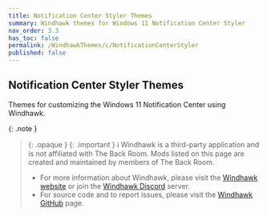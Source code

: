 ```yaml
---
title: Notification Center Styler Themes
summary: Windhawk themes for Windows 11 Notification Center Styler
nav_order: 3.3
has_toc: false
permalink: /WindhawkThemes/c/NotificationCenterStyler
published: false
---
```


## Notification Center Styler Themes
Themes for customizing the Windows 11 Notification Center using Windhawk.

{: .note }
> {: .opaque }
> {: .important }
> ℹ️ Windhawk is a third-party application and is not affiliated with The Back Room. Mods listed on this page are created and maintained by members of The Back Room.  
> 
> - For more information about Windhawk, please visit the [Windhawk website](https://windhawk.net) or join the [Windhawk Discord](https://discord.com/servers/windhawk-923944342991818753) server.
> - For source code and to report issues, please visit the [Windhawk GitHub](https://github.com/ramensoftware/windhawk) page.